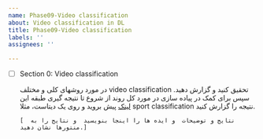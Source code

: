 ```yaml
---
name: Phase09-Video classification
about: Video classification in DL
title: Phase09-Video classification
labels: ''
assignees: ''

---
```


- [ ] Section 0: Video classification
  
	در مورد روشهای کلی و مختلف video classification تحقیق کنید و گزارش دهید. سپس برای  کمک در پیاده سازی 
	در مورد کل روند از شروع تا نتیجه گیری طبقه این [لینک](https://pyimagesearch.com/2019/07/15/video-classification-with-keras-and-deep-learning/) پیش بروید و روی یک دیتاست، مثلا sport classification نتیجه را گزارش کنید.


	`[  نتایج و توضیحات  و ایده ها را اینجا بنویسید  و نتایج را به منتورها نشان دهید.]`